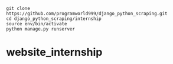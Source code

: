 
```
git clone https://github.com/programworld999/django_python_scraping.git
cd django_python_scraping/internship
source env/bin/activate
python manage.py runserver
```
# website_internship
